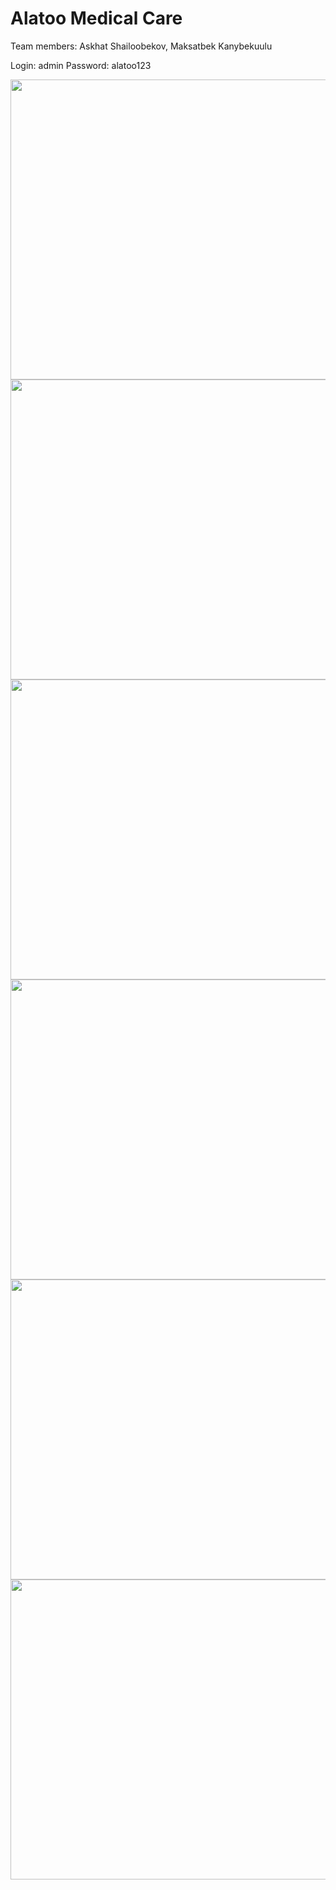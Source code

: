 # Alatoo Medical Care
Team members: Askhat Shailoobekov, Maksatbek Kanybekuulu

Login: admin Password: alatoo123

<img src="https://user-images.githubusercontent.com/49748480/103016470-46b53f80-456c-11eb-999c-e30803216d8b.png" width="720" height="480" />

<img src="https://user-images.githubusercontent.com/49748480/103016507-5896e280-456c-11eb-82b6-7ad9b47d8226.png" width="885" height="480" />

<img src="https://user-images.githubusercontent.com/49748480/103016541-651b3b00-456c-11eb-8af6-58e279280286.png" width="885" height="480" />

<img src="https://user-images.githubusercontent.com/49748480/103016555-6b111c00-456c-11eb-8223-da0a66675172.png" width="885" height="480" />

<img src="https://user-images.githubusercontent.com/49748480/103016576-749a8400-456c-11eb-995f-2ba192922dba.png" width="885" height="480" />

<img src="https://user-images.githubusercontent.com/49748480/103016582-78c6a180-456c-11eb-8a09-3c4cdc09a2f7.png" width="885" height="480" />

